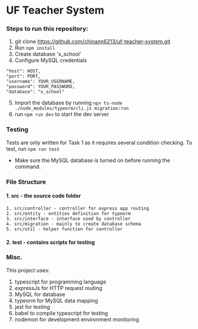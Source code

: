 
# UF Teacher System

### Steps to run this repository:
1. git clone https://github.com/chinann6213/uf-teacher-system.git
2. Run `npm install`
3. Create database 'x_school'
4. Configure MySQL credentials
```
"host": HOST,
"port": PORT,
"username": YOUR_USERNAME,
"password": YOUR_PASSWORD,
"database": "x_school"
```
5. Import the database by running `npx ts-node ./node_modules/typeorm/cli.js migration:run`
6. run `npm run dev` to start the dev server

### Testing
Tests are only written for Task 1 as it requires several condition checking.
To test, run `npm run test`

* Make sure the MySQL database is turned on before running the command.

### File Structure
#### 1. src - the source code folder
	1. src/controller - controller for express app routing
	2. src/entity - entities definition for typeorm
	3. src/interface - interface used by controller
	4. src/migration - mainly to create database schema
	5. src/util - helper function for controller

#### 2. test - contains scripts for testing

### Misc.
This project uses:
1. typescript for programming language
2. expressJs for HTTP request routing
3. MySQL for database
4. typeorm for MySQL data mapping
5. jest for testing
6. babel to compile typescript for testing
7. nodemon for development environment monitoring
